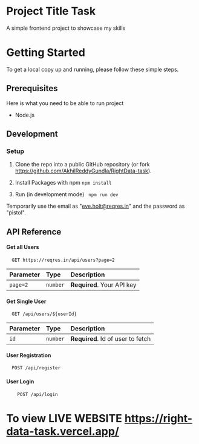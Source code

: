 
# Project Title Task

A simple frontend project to showcase my skills



# Getting Started
To get a local copy up and running, please follow these simple steps.

## Prerequisites
Here is what you need to be able to run project  
+ Node.js
## Development 
### Setup
1. Clone the repo into a public GitHub repository (or fork https://github.com/AkhilReddyGundla/RightData-task).

2. Install Packages with npm
``` npm install ```

3. Run (in development mode)
``` npm run dev```

Temporarily use the email as "eve.holt@reqres.in" and the password as "pistol".
## API Reference

#### Get all Users 

```http
  GET https://reqres.in/api/users?page=2
```

| Parameter | Type     | Description                |
| :-------- | :------- | :------------------------- |
| `page=2` | `number` | **Required**. Your API key |

#### Get Single User

```http
  GET /api/users/${userId}
```

| Parameter | Type     | Description                       |
| :-------- | :------- | :-------------------------------- |
| `id`      | `number` | **Required**. Id of user to fetch |

#### User Registration

```http
  POST /api/register
```

#### User Login

```http
    POST /api/login
```
# To view LIVE WEBSITE https://right-data-task.vercel.app/
